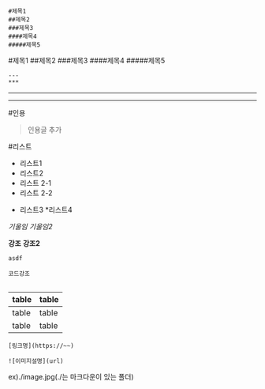 ```
#제목1
##제목2
###제목3
####제목4
#####제목5
```

#제목1
##제목2
###제목3
####제목4
#####제목5

```
---
***
```

---
***

#인용

>인용글 추가

#리스트
- 리스트1
- 리스트2 
 - 리스트 2-1
 - 리스트 2-2
+ 리스트3
*리스트4


_기울임_ *기울임2*

__강조__ **강조2**

`asdf`

``코드강조``

```swift

```
table | table
----  | ----
table | table
table | table
```
[링크명](https://~~)
```
```
![이미지설명](url)
```
ex)./image.jpg(./는 마크다운이 있는 폴더)
